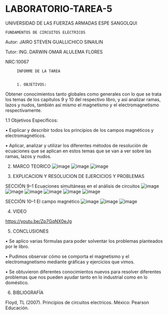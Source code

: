 # LABORATORIO-TAREA-5

UNIVERSIDAD DE LAS FUERZAS ARMADAS ESPE SANGOLQUI

    FUNDAMENTOS DE CIRCUITOS ELÉCTRICOS
         
Autor: JAIRO STEVEN GUALLICHICO SINAILIN 

Tutor: ING. DARWIN OMAR ALULEMA FLORES

NRC:10067

         INFORME DE LA TAREA
         
         
         1.	OBJETIVOS:

Obtener conocimientos tanto globales como generales con lo que se trata los temas de los capítulos 9 y 10 del respectivo libro, y así analizar ramas, lazos y nudos, también así mismo el magnetismo y el electromagnetismo respectivamente.

1.1	Objetivos Específicos:

•	Explicar y describir todos los principios de los campos magnéticos y electromagnéticos.           

•	Aplicar, analizar y utilizar los diferentes métodos de resolución de ecuaciones que se aplican en estos temas que se van a ver sobre las ramas, lazos y nudos.   

2.	MARCO TEORICO 
![image](https://user-images.githubusercontent.com/116815201/209208702-19c1bbac-2345-4fef-bdb2-8578ce41c94f.png)
![image](https://user-images.githubusercontent.com/116815201/209208716-11d2ad60-4c53-482e-b8d4-07f6a708e5b9.png)
![image](https://user-images.githubusercontent.com/116815201/209208725-fcc249e5-bef6-4cb4-831e-8ce95fd9b806.png)

3.	EXPLICACION Y RESOLUCION DE EJERCICIOS Y PROBLEMAS 

SECCIÓN 9–1 Ecuaciones simultáneas en el análisis de circuitos
![image](https://user-images.githubusercontent.com/116815201/209208825-e73f8f94-cf5b-4d9a-8289-f94d8010cb10.png)
![image](https://user-images.githubusercontent.com/116815201/209208848-898496ab-8fe5-4fe8-b567-c8255f826589.png)
![image](https://user-images.githubusercontent.com/116815201/209208868-0a1d8e02-9d29-4ef4-941b-8cf5d967b78e.png)
![image](https://user-images.githubusercontent.com/116815201/209208892-9d8bfcf0-2661-4635-bf49-5e00b42b6685.png)
![image](https://user-images.githubusercontent.com/116815201/209208919-122dca83-f3aa-4737-b2e5-c3e2cf1e48f5.png)
![image](https://user-images.githubusercontent.com/116815201/209208936-0bdf3f56-db1b-468b-9f85-7f7c45cb8ed5.png)

SECCIÓN 10–1 El campo magnético 
![image](https://user-images.githubusercontent.com/116815201/209209058-dc652631-5700-496e-bab6-0a04a36d7bc9.png)
![image](https://user-images.githubusercontent.com/116815201/209209075-bb89916a-ae5f-4de9-b857-91e681e18f15.png)
![image](https://user-images.githubusercontent.com/116815201/209209133-0bb58435-e311-491a-9f38-0612b1bbe01b.png)

4.	VIDEO

https://youtu.be/Zp7GqNX0eJg

5.	CONCLUSIONES 

•	Se aplico varias fórmulas para poder solventar los problemas planteados por le libro.

•	Pudimos observar cómo se comporta el magnetismo y el electromagnetismo mediante gráficas y ejercicios que vimos.

•	Se obtuvieron diferentes conocimientos nuevos para resolver diferentes problemas que nos pueden ayudar tanto en lo industrial como en lo doméstico.

6.	BIBLIOGRAFÍA 

Floyd, TL (2007). Principios de circuitos electricos. México: Pearson Educación.



